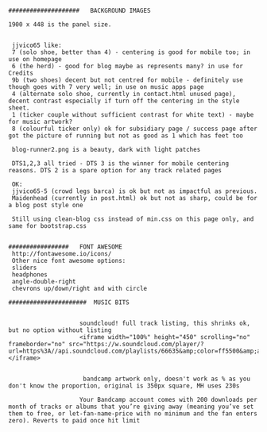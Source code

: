 
	####################   BACKGROUND IMAGES

    1900 x 448 is the panel size.


     jjvico65 like:
     7 (solo shoe, better than 4) - centering is good for mobile too; in use on homepage
     6 (the herd) - good for blog maybe as represents many? in use for Credits
     9b (two shoes) decent but not centred for mobile - definitely use though goes with 7 very well; in use on music apps page
     4 (alternate solo shoe, currently in contact.html unused page), decent contrast especially if turn off the centering in the style sheet.
     1 (ticker couple without sufficient contrast for white text) - maybe for music artwork?
     8 (colourful ticker only) ok for subsidiary page / success page after got the picture of running but not as good as 1 which has feet too

     blog-runner2.png is a beauty, dark with light patches

     DTS1,2,3 all tried - DTS 3 is the winner for mobile centering reasons. DTS 2 is a spare option for any track related pages

     OK:
     jjvico65-5 (crowd legs barca) is ok but not as impactful as previous.
     Maidenhead (currently in post.html) ok but not as sharp, could be for a blog post style one 

     Still using clean-blog css instead of min.css on this page only, and same for bootstrap.css

    
	#################   FONT AWESOME
	 http://fontawesome.io/icons/
	 Other nice font awesome options:
     sliders
     headphones
     angle-double-right
     chevrons up/down/right and with circle  

	######################  MUSIC BITS


                        soundcloud! full track listing, this shrinks ok, but no option without listing
                        <iframe width="100%" height="450" scrolling="no" frameborder="no" src="https://w.soundcloud.com/player/?url=https%3A//api.soundcloud.com/playlists/66635&amp;color=ff5500&amp;auto_play=false&amp;hide_related=false&amp;show_comments=true&amp;show_user=true&amp;show_reposts=false"></iframe>
						

                         bandcamp artwork only, doesn't work as % as you don't know the proportion, original is 350px square, MH uses 230s

                        Your Bandcamp account comes with 200 downloads per month of tracks or albums that you’re giving away (meaning you’ve set them to free, or let-fan-name-price with no minimum and the fan enters zero). Reverts to paid once hit limit

					    
